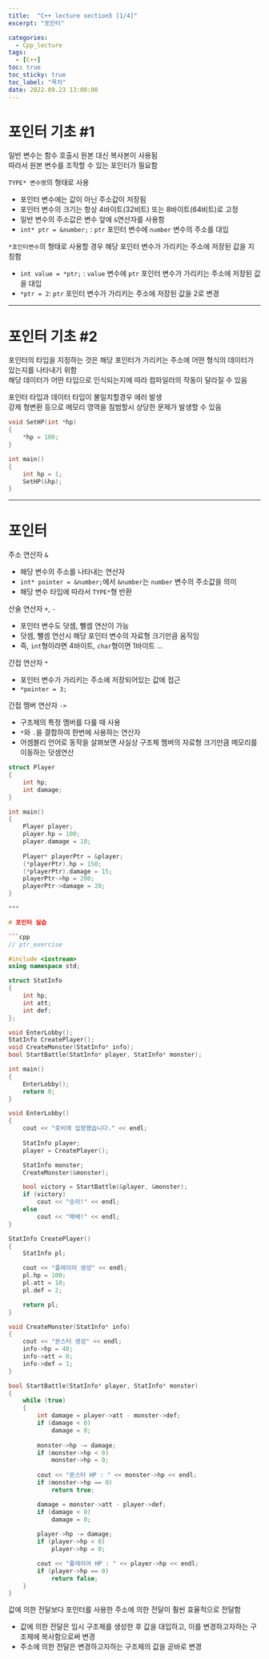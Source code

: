 ```yaml
---
title:  "C++ lecture section5 [1/4]"
excerpt: "포인터"

categories:
  - Cpp_lecture
tags:
  - [C++]
toc: true
toc_sticky: true
toc_label: "목차"
date: 2022.09.23 13:00:00
---
```


# 포인터 기초 #1

일반 변수는 함수 호출시 원본 대신 복사본이 사용됨    
따라서 원본 변수를 조작할 수 있는 포인터가 필요함    

`TYPE* 변수명`의 형태로 사용    
* 포인터 변수에는 값이 아닌 주소값이 저장됨    
* 포인터 변수의 크기는 항상 4바이트(32비트) 또는 8바이트(64비트)로 고정
* 일반 변수의 주소값은 변수 앞에 `&`연산자를 사용함    
* `int* ptr = &number;` : `ptr` 포인터 변수에 `number` 변수의 주소를 대입

`*포인터변수`의 형태로 사용할 경우 해당 포인터 변수가 가리키는 주소에 저장된 값을 지칭함
* `int value = *ptr;` : `value` 변수에 `ptr` 포인터 변수가 가리키는 주소에 저장된 값을 대입
* `*ptr = 2`: `ptr` 포인터 변수가 가리키는 주소에 저장된 값을 2로 변경

***

# 포인터 기초 #2

포인터의 타입을 지정하는 것은 해당 포인터가 가리키는 주소에 어떤 형식의 데이터가 있는지를 나타내기 위함    
해당 데이터가 어떤 타입으로 인식되는지에 따라 컴파일러의 작동이 달라질 수 있음    

포인터 타입과 데이터 타입이 불일치할경우 에러 발생    
강제 형변환 등으로 메모리 영역을 침범할시 상당한 문제가 발생할 수 있음    

```cpp
void SetHP(int *hp)
{
	*hp = 100;
}

int main()
{
	int hp = 1;
	SetHP(&hp);
}
```

***

# 포인터 

주소 연산자 `&`
* 해당 변수의 주소를 나타내는 연산자
* `int* pointer = &number;`에서 `&number`는 `number` 변수의 주소값을 의미
* 해당 변수 타입에 따라서 `TYPE*`형 반환

산술 연산자 `+`, `-`
* 포인터 변수도 덧셈, 뺄셈 연산이 가능
* 덧셈, 뺄셈 연산시 해당 포인터 변수의 자료형 크기만큼 움직임
* 즉, `int`형이라면 4바이트, `char`형이면 1바이트 ...

간접 연산자 `*`
* 포인터 변수가 가리키는 주소에 저장되어있는 값에 접근
* `*pointer = 3;`

간접 멤버 연산자 `->`
* 구조체의 특정 멤버를 다룰 때 사용
* `*`와 `.`을 결합하여 한번에 사용하는 연산자
* 어셈블리 언어로 동작을 살펴보면 사실상 구조체 멤버의 자료형 크기만큼 메모리를 이동하는 덧셈연산
```cpp
struct Player
{
	int hp;
	int damage;
}

int main()
{
	Player player;
	player.hp = 100;
	player.damage = 10;
	
	Player* playerPtr = &player;
	(*playerPtr).hp = 150;
	(*playerPtr).damage = 15;
	playerPtr->hp = 200;
	playerPtr->damage = 20;
}

***

# 포인터 실습

```cpp
// ptr_exercise

#include <iostream>
using namespace std;

struct StatInfo
{
	int hp;
	int att;
	int def;
};

void EnterLobby();
StatInfo CreatePlayer();
void CreateMonster(StatInfo* info);
bool StartBattle(StatInfo* player, StatInfo* monster);

int main()
{
	EnterLobby();
	return 0;
}

void EnterLobby()
{
	cout << "로비에 입장했습니다." << endl;
	
	StatInfo player;
	player = CreatePlayer();

	StatInfo monster;
	CreateMonster(&monster);

	bool victory = StartBattle(&player, &monster);
	if (victory)
		cout << "승리!" << endl;
	else
		cout << "패배!" << endl;
}

StatInfo CreatePlayer()
{
	StatInfo pl;

	cout << "플레이어 생성" << endl;
	pl.hp = 100;
	pl.att = 10;
	pl.def = 2;

	return pl;
}

void CreateMonster(StatInfo* info)
{
	cout << "몬스터 생성" << endl;
	info->hp = 40;
	info->att = 8;
	info->def = 1;
}

bool StartBattle(StatInfo* player, StatInfo* monster)
{
	while (true)
	{
		int damage = player->att - monster->def;
		if (damage < 0)
			damage = 0;
		
		monster->hp -= damage;
		if (monster->hp < 0)
			monster->hp = 0;
		
		cout << "몬스터 HP : " << monster->hp << endl;
		if (monster->hp == 0)
			return true;

		damage = monster->att - player->def;
		if (damage < 0)
			damage = 0;
		
		player->hp -= damage;
		if (player->hp < 0)
			player->hp = 0;

		cout << "플레이어 HP : " << player->hp << endl;
		if (player->hp == 0)
			return false;
	}
}
```
 
값에 의한 전달보다 포인터를 사용한 주소에 의한 전달이 훨씬 효율적으로 전달함
* 값에 의한 전달은 임시 구조체를 생성한 후 값을 대입하고, 이를 변경하고자하는 구조체에 복사함으로써 변경
* 주소에 의한 전달은 변경하고자하는 구조체의 값을 곧바로 변경


